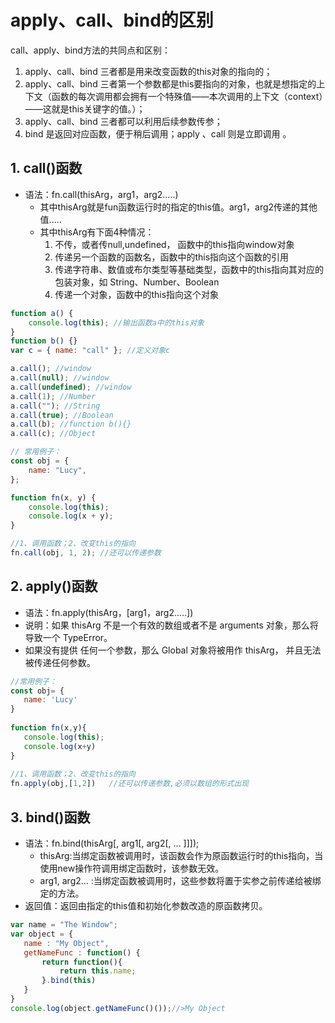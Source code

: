 # apply、call、bind的区别

call、apply、bind方法的共同点和区别：

1. apply、call、bind 三者都是用来改变函数的this对象的指向的；
2. apply、call、bind 三者第一个参数都是this要指向的对象，也就是想指定的上下文（函数的每次调用都会拥有一个特殊值——本次调用的上下文（context）——这就是this关键字的值。）；
3. apply、call、bind 三者都可以利用后续参数传参；
4. bind 是返回对应函数，便于稍后调用；apply 、call 则是立即调用 。

## 1. call()函数
- 语法：fn.call(thisArg，arg1，arg2.....)
    - 其中thisArg就是fun函数运行时的指定的this值。arg1，arg2传递的其他值.....
    - 其中thisArg有下面4种情况：
        1. 不传，或者传null,undefined， 函数中的this指向window对象
        2. 传递另一个函数的函数名，函数中的this指向这个函数的引用
        3. 传递字符串、数值或布尔类型等基础类型，函数中的this指向其对应的包装对象，如 String、Number、Boolean
        4.  传递一个对象，函数中的this指向这个对象

```js
function a() {
    console.log(this); //输出函数a中的this对象
}
function b() {}
var c = { name: "call" }; //定义对象c

a.call(); //window
a.call(null); //window
a.call(undefined); //window
a.call(1); //Number
a.call(""); //String
a.call(true); //Boolean
a.call(b); //function b(){}
a.call(c); //Object

// 常用例子：
const obj = {
    name: "Lucy",
};

function fn(x, y) {
    console.log(this);
    console.log(x + y);
}

//1、调用函数；2、改变this的指向
fn.call(obj, 1, 2); //还可以传递参数
```

## 2. apply()函数
- 语法：fn.apply(thisArg，[arg1，arg2.....])
- 说明：如果 thisArg 不是一个有效的数组或者不是 arguments 对象，那么将导致一个 TypeError。
- 如果没有提供 任何一个参数，那么 Global 对象将被用作 thisArg， 并且无法被传递任何参数。

```js
//常用例子：
const obj= {
   name: 'Lucy'
}
 
function fn(x,y){
   console.log(this);
   console.log(x+y)
}
 
//1、调用函数；2、改变this的指向
fn.apply(obj,[1,2])   //还可以传递参数,必须以数组的形式出现
```

## 3. bind()函数

- 语法：fn.bind(thisArg[, arg1[, arg2[, ... ]]]);
    - thisArg:当绑定函数被调用时，该函数会作为原函数运行时的this指向，当使用new操作符调用绑定函数时，该参数无效。
    - arg1, arg2... :当绑定函数被调用时，这些参数将置于实参之前传递给被绑定的方法。
- 返回值：返回由指定的this值和初始化参数改造的原函数拷贝。

```js
var name = "The Window";
var object = {
   name : "My Object",
   getNameFunc : function() {
       return function(){
           return this.name;
       }.bind(this)
   }
}
console.log(object.getNameFunc()());//>My Object
```